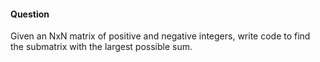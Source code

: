#### Question

Given an NxN matrix of positive and negative integers, write code to find the submatrix with the largest possible sum.
